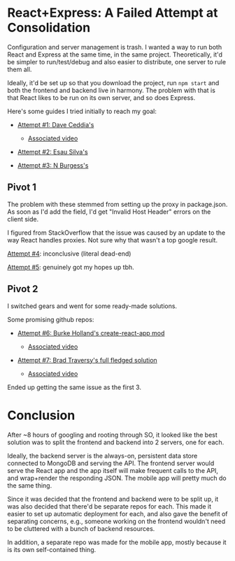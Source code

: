 # React+Express: A Failed Attempt at Consolidation

Configuration and server management is trash. I wanted a way to run both React and Express at the same time, in the same project. Theoretically, it'd be simpler to run/test/debug and also easier to distribute, one server to rule them all.

Ideally, it'd be set up so that you download the project, run `npm start` and both the frontend and backend live in harmony. The problem with that is that React likes to be run on its own server, and so does Express.


Here's some guides I tried initially to reach my goal:
* [Attempt #1: Dave Ceddia's](https://daveceddia.com/create-react-app-express-backend/)
  * [Associated video](https://www.youtube.com/watch?v=8bNlffXEcC0)

* [Attempt #2: Esau Silva's](https://medium.freecodecamp.org/how-to-make-create-react-app-work-with-a-node-backend-api-7c5c48acb1b0)
* [Attempt #3: N Burgess's](https://dev.to/nburgess/creating-a-react-app-with-react-router-and-an-express-backend-33l3)

## Pivot 1

The problem with these stemmed from setting up the proxy in package.json. As soon as I'd add the field, I'd get "Invalid Host Header" errors on the client side.

I figured from StackOverflow that the issue was caused by an update to the way React handles proxies. Not sure why that wasn't a top google result.

[Attempt #4](https://github.com/facebook/create-react-app/issues/2271): inconclusive (literal dead-end)

[Attempt #5](https://stackoverflow.com/questions/52845805/deploying-create-react-app-to-heroku-with-express-backend-returns-invalid-host-h): genuinely got my hopes up tbh.


## Pivot 2
I switched gears and went for some ready-made solutions.

Some promising github repos:
  * [Attempt #6: Burke Holland's create-react-app mod](https://github.com/burkeholland/express-react-starter/tree/master/server)
    * [Associated video](https://www.youtube.com/watch?v=3bviFNg3BK4)


  * [Attempt #7: Brad Traversy's full fledged solution](https://github.com/bradtraversy/react_redux_express_starter)
    * [Associated video](https://www.youtube.com/watch?v=v0t42xBIYIs)

Ended up getting the same issue as the first 3.

# Conclusion
After ~8 hours of googling and rooting through SO, it looked like the best solution was to split the frontend and backend into 2 servers, one for each.

Ideally, the backend server is the always-on, persistent data store connected to MongoDB and serving the API. The frontend server would serve the React app and the app itself will make frequent calls to the API, and wrap+render the responding JSON. The mobile app will pretty much do the same thing.

Since it was decided that the frontend and backend were to be split up, it was also decided that there'd be separate repos for each. This made it easier to set up automatic deployment for each, and also gave the benefit of separating concerns, e.g., someone working on the frontend wouldn't need to be cluttered with a bunch of backend resources.

In addition, a separate repo was made for the mobile app, mostly because it is its own self-contained thing.
